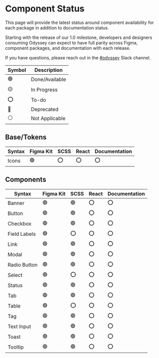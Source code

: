 # Component Status

This page will provide the latest status around component availability for each package in addition to documentation status.
 
Starting with the release of our 1.0 milestone, developers and designers consuming Odyssey can expect to have full parity 
across Figma, component packages, and documentation with each release.

If you have questions, please reach out in the [#odyssey](https://okta.slack.com/archives/C7T2H3KNJ) Slack channel.


| Symbol            | Description         |
| ----------------- | ------------------- |
| 🟢                | Done/Available      |
| 🟡                | In Progress         |
| ⭕                | To-do               |
| 🔴                | Deprecated          |
| ⚪                | Not Applicable      |


## Base/Tokens

| Syntax       | Figma Kit  | SCSS        | React          | Documentation  |
| ------------ | ---------- | ----------- | -------------- | -------------- |
| Icons        | 🟢         | ⭕          | ⭕             | ⭕             |

## Components

| Syntax       | Figma Kit  | SCSS        | React          | Documentation  |
| ------------ | ---------- | ----------- | -------------- | -------------- |
| Banner       | 🟢         | 🟢          | ⭕             | ⭕             |
| Button       | 🟢         | 🟢          | ⭕             | ⭕             |
| Checkbox     | 🟢         | 🟢          | ⭕             | ⭕             |
| Field Labels | 🟢         | ⭕          | ⭕             | ⭕             |
| Link         | 🟢         | 🟢          | ⭕             | ⭕             |
| Modal        | 🟢         | 🟢          | ⭕             | ⭕             |
| Radio Button | 🟢         | 🟢          | ⭕             | ⭕             |
| Select       | 🟢         | ⭕          | ⭕             | ⭕             |
| Status       | 🟢         | 🟢          | ⭕             | ⭕             |
| Tab          | 🟢         | 🟢          | ⭕             | ⭕             |
| Table        | 🟢         | ⭕          | ⭕             | ⭕             |
| Tag          | 🟢         | 🟢          | ⭕             | ⭕             |
| Text Input   | 🟢         | 🟢          | ⭕             | ⭕             |
| Toast        | 🟢         | 🟢          | ⭕             | ⭕             |
| Tooltip      | 🟢         | 🟢          | ⭕             | ⭕             |
